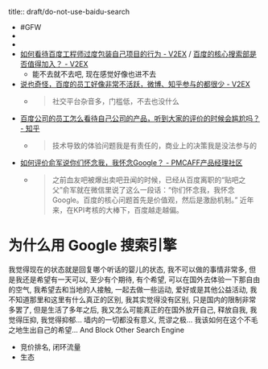 title:: draft/do-not-use-baidu-search
- #GFW
-
-
- [如何看待百度工程师过度包装自己项目的行为 - V2EX](https://v2ex.com/t/780520) / [百度的核心搜索部是否值得加入？ - V2EX](https://www.v2ex.com/t/441796)
  - 能不去就不去吧, 现在感觉好像也进不去
- [说也奇怪，百度的员工好像非常不活跃，微博、知乎参与的都很少 - V2EX](https://www.v2ex.com/t/201787)
  - > 社交平台杂音多，门槛低，不去也没什么
- [百度公司的员工怎么看待自己公司的产品，听到大家的评价的时候会尴尬吗？ - 知乎](https://www.zhihu.com/question/30040890)
  - > 技术导致的体验问题我是有责任的，商业上的决策我是没法参与的
- [如何评价俞军说你们怀念我，我怀念Google？ - PMCAFF产品经理社区](https://www.pmcaff.com/discuss/575888474907712)
  - > 之前血友吧被爆出卖吧丑闻的时候，已经从百度离职的“贴吧之父”俞军就在微信里说了这么一段话：“你们怀念我，我怀念Google。百度的核心问题首先是价值观，然后是激励机制。” 近年来，在KPI考核的大棒下，百度越走越偏。
# 为什么用 Google 搜索引擎
<!-- Why You Should Use Google Search Engine
Absolutely, I don't necessary to say some cliches about using search engine. -->
我觉得现在的状态就是回复哪个听话的婴儿的状态, 我不可以做的事情非常多, 但是我还是希望有一天可以, 至少有个期待, 有个希望, 可以在国外去体验一下那自由的空气, 我希望去和当地的人接触, 一起去做一些运动, 爱好或是其他公益活动, 我不知道那里和这里有什么真正的区别, 我其实觉得没有区别, 只是国内的限制非常多罢了, 但是生活了多年之后, 我又怎么可能真正的在国外放开自己, 释放自我, 我觉得压抑, 我觉得抑郁...
墙内的一切都没有意义, 荒谬之极...
我该如何在这个不毛之地生出自己的希望...
And Block Other Search Engine
- 竞价排名, 闭环流量
- 生态